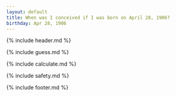 ```yaml
---
layout: default
title: When was I conceived if I was born on April 28, 1906?
birthday: Apr 28, 1906
---
```


{% include header.md %}

{% include guess.md %}

{% include calculate.md %}

{% include safety.md %}

{% include footer.md %}



